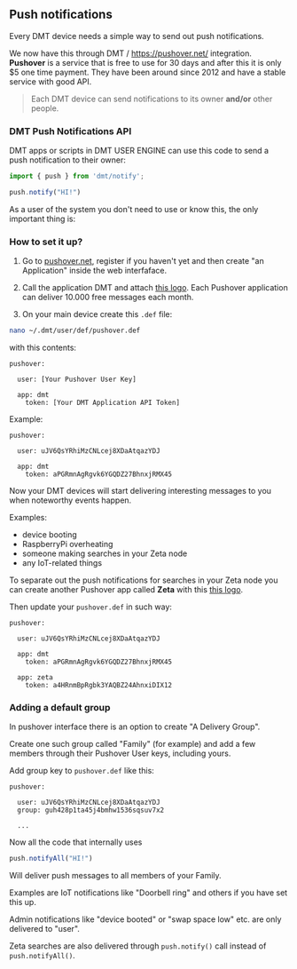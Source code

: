 ## Push notifications

Every DMT device needs a simple way to send out push notifications.

We now have this through DMT / https://pushover.net/ integration. **Pushover** is a service that is free to use for 30 days and after this it is only $5 one time payment. They have been around since 2012 and have a stable service with good API.

> Each DMT device can send notifications to its owner **and/or** other people.

### DMT Push Notifications API

DMT apps or scripts in DMT USER ENGINE can use this code to send a push notification to their owner:

```js
import { push } from 'dmt/notify';

push.notify("HI!")
```

As a user of the system you don't need to use or know this, the only important thing is:

### How to set it up?

1. Go to [pushover.net](https://pushover.net), register if you haven't yet and then create "an Application" inside the web interfaface.
2. Call the application DMT and attach [this logo](https://uniqpath.com/dmt.png). Each Pushover application can deliver 10.000 free messages each month.

3. On your main device create this `.def` file:

```bash
nano ~/.dmt/user/def/pushover.def
```

with this contents:

```
pushover:

  user: [Your Pushover User Key]
  
  app: dmt
    token: [Your DMT Application API Token]
```

Example:

```
pushover:

  user: uJV6QsYRhiMzCNLcej8XDaAtqazYDJ
  
  app: dmt
    token: aPGRmnAgRgvk6YGQDZ27BhnxjRMX45
```

Now your DMT devices will start delivering interesting messages to you when noteworthy events happen.

Examples:

- device booting
- RaspberryPi overheating
- someone making searches in your Zeta node
- any IoT-related things

To separate out the push notifications for searches in your Zeta node you can create another Pushover app called **Zeta** with this [this logo](https://uniqpath.com/zeta.png).

Then update your `pushover.def` in such way:

```
pushover:

  user: uJV6QsYRhiMzCNLcej8XDaAtqazYDJ
  
  app: dmt
    token: aPGRmnAgRgvk6YGQDZ27BhnxjRMX45
    
  app: zeta
    token: a4HRnmBpRgbk3YAQBZ24AhnxiDIX12
```

### Adding a default group

In pushover interface there is an option to create "A Delivery Group".

Create one such group called "Family" (for example) and add a few members through their Pushover User keys, including yours.

Add group key to `pushover.def` like this:

```
pushover:

  user: uJV6QsYRhiMzCNLcej8XDaAtqazYDJ
  group: guh428p1ta45j4bmhw1536sqsuv7x2
  
  ...
```

Now all the code that internally uses 

```js
push.notifyAll("HI!")
```

Will deliver push messages to all members of your Family.

Examples are IoT notifications like "Doorbell ring" and others if you have set this up.

Admin notifications like "device booted" or "swap space low" etc. are only delivered to "user".

Zeta searches are also delivered through `push.notify()` call instead of `push.notifyAll()`.

